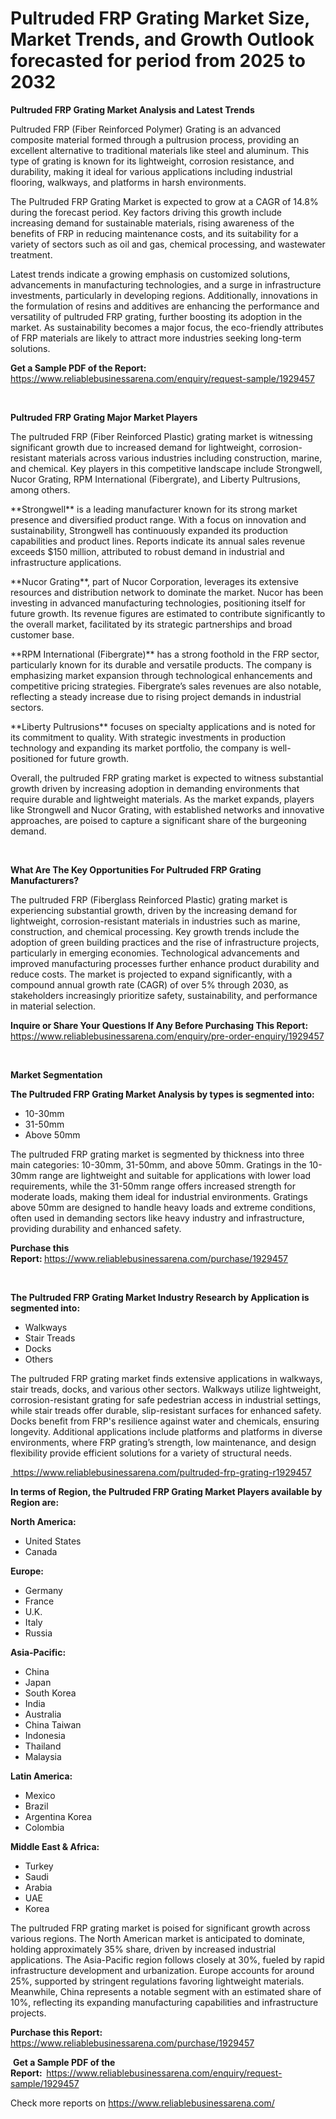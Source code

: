 <p><h1>Pultruded FRP Grating Market Size, Market Trends, and Growth Outlook forecasted for period from 2025 to 2032</h1></p><p><strong>Pultruded FRP Grating Market Analysis and Latest Trends</strong></p>
<p><p>Pultruded FRP (Fiber Reinforced Polymer) Grating is an advanced composite material formed through a pultrusion process, providing an excellent alternative to traditional materials like steel and aluminum. This type of grating is known for its lightweight, corrosion resistance, and durability, making it ideal for various applications including industrial flooring, walkways, and platforms in harsh environments.</p><p>The Pultruded FRP Grating Market is expected to grow at a CAGR of 14.8% during the forecast period. Key factors driving this growth include increasing demand for sustainable materials, rising awareness of the benefits of FRP in reducing maintenance costs, and its suitability for a variety of sectors such as oil and gas, chemical processing, and wastewater treatment. </p><p>Latest trends indicate a growing emphasis on customized solutions, advancements in manufacturing technologies, and a surge in infrastructure investments, particularly in developing regions. Additionally, innovations in the formulation of resins and additives are enhancing the performance and versatility of pultruded FRP grating, further boosting its adoption in the market. As sustainability becomes a major focus, the eco-friendly attributes of FRP materials are likely to attract more industries seeking long-term solutions.</p></p>
<p><strong>Get a Sample PDF of the Report:&nbsp;</strong> <a href="https://www.reliablebusinessarena.com/enquiry/request-sample/1929457?utm_campaign=1891&utm_medium=2&utm_source=Github&utm_content=ia&utm_term=16012025&utm_id=pultruded-frp-grating">https://www.reliablebusinessarena.com/enquiry/request-sample/1929457</a></p>
<p>&nbsp;</p>
<p><strong>Pultruded FRP Grating Major Market Players</strong></p>
<p><p>The pultruded FRP (Fiber Reinforced Plastic) grating market is witnessing significant growth due to increased demand for lightweight, corrosion-resistant materials across various industries including construction, marine, and chemical. Key players in this competitive landscape include Strongwell, Nucor Grating, RPM International (Fibergrate), and Liberty Pultrusions, among others.</p><p>**Strongwell** is a leading manufacturer known for its strong market presence and diversified product range. With a focus on innovation and sustainability, Strongwell has continuously expanded its production capabilities and product lines. Reports indicate its annual sales revenue exceeds $150 million, attributed to robust demand in industrial and infrastructure applications.</p><p>**Nucor Grating**, part of Nucor Corporation, leverages its extensive resources and distribution network to dominate the market. Nucor has been investing in advanced manufacturing technologies, positioning itself for future growth. Its revenue figures are estimated to contribute significantly to the overall market, facilitated by its strategic partnerships and broad customer base.</p><p>**RPM International (Fibergrate)** has a strong foothold in the FRP sector, particularly known for its durable and versatile products. The company is emphasizing market expansion through technological enhancements and competitive pricing strategies. Fibergrate’s sales revenues are also notable, reflecting a steady increase due to rising project demands in industrial sectors.</p><p>**Liberty Pultrusions** focuses on specialty applications and is noted for its commitment to quality. With strategic investments in production technology and expanding its market portfolio, the company is well-positioned for future growth.</p><p>Overall, the pultruded FRP grating market is expected to witness substantial growth driven by increasing adoption in demanding environments that require durable and lightweight materials. As the market expands, players like Strongwell and Nucor Grating, with established networks and innovative approaches, are poised to capture a significant share of the burgeoning demand.</p></p>
<p>&nbsp;</p>
<p><strong>What Are The Key Opportunities For Pultruded FRP Grating Manufacturers?</strong></p>
<p><p>The pultruded FRP (Fiberglass Reinforced Plastic) grating market is experiencing substantial growth, driven by the increasing demand for lightweight, corrosion-resistant materials in industries such as marine, construction, and chemical processing. Key growth trends include the adoption of green building practices and the rise of infrastructure projects, particularly in emerging economies. Technological advancements and improved manufacturing processes further enhance product durability and reduce costs. The market is projected to expand significantly, with a compound annual growth rate (CAGR) of over 5% through 2030, as stakeholders increasingly prioritize safety, sustainability, and performance in material selection.</p></p>
<p><strong>Inquire or Share Your Questions If Any Before Purchasing This Report:</strong> <a href="https://www.reliablebusinessarena.com/enquiry/pre-order-enquiry/1929457?utm_campaign=1891&utm_medium=2&utm_source=Github&utm_content=ia&utm_term=16012025&utm_id=pultruded-frp-grating">https://www.reliablebusinessarena.com/enquiry/pre-order-enquiry/1929457</a></p>
<p>&nbsp;</p>
<p><strong>Market Segmentation</strong></p>
<p><strong>The Pultruded FRP Grating Market Analysis by types is segmented into:</strong></p>
<p><ul><li>10-30mm</li><li>31-50mm</li><li>Above 50mm</li></ul></p>
<p><p>The pultruded FRP grating market is segmented by thickness into three main categories: 10-30mm, 31-50mm, and above 50mm. Gratings in the 10-30mm range are lightweight and suitable for applications with lower load requirements, while the 31-50mm range offers increased strength for moderate loads, making them ideal for industrial environments. Gratings above 50mm are designed to handle heavy loads and extreme conditions, often used in demanding sectors like heavy industry and infrastructure, providing durability and enhanced safety.</p></p>
<p><strong>Purchase this Report:&nbsp;</strong><a href="https://www.reliablebusinessarena.com/purchase/1929457?utm_campaign=1891&utm_medium=2&utm_source=Github&utm_content=ia&utm_term=16012025&utm_id=pultruded-frp-grating">https://www.reliablebusinessarena.com/purchase/1929457</a></p>
<p>&nbsp;</p>
<p><strong>The Pultruded FRP Grating Market Industry Research by Application is segmented into:</strong></p>
<p><ul><li>Walkways</li><li>Stair Treads</li><li>Docks</li><li>Others</li></ul></p>
<p><p>The pultruded FRP grating market finds extensive applications in walkways, stair treads, docks, and various other sectors. Walkways utilize lightweight, corrosion-resistant grating for safe pedestrian access in industrial settings, while stair treads offer durable, slip-resistant surfaces for enhanced safety. Docks benefit from FRP's resilience against water and chemicals, ensuring longevity. Additional applications include platforms and platforms in diverse environments, where FRP grating’s strength, low maintenance, and design flexibility provide efficient solutions for a variety of structural needs.</p></p>
<p><a href="https://www.reliablebusinessarena.com/pultruded-frp-grating-r1929457?utm_campaign=1891&utm_medium=2&utm_source=Github&utm_content=ia&utm_term=16012025&utm_id=pultruded-frp-grating">&nbsp;https://www.reliablebusinessarena.com/pultruded-frp-grating-r1929457</a></p>
<p><strong>In terms of Region, the Pultruded FRP Grating Market Players available by Region are:</strong></p>
<p>
    <p> <strong> North America: </strong>
        <ul>
            <li>United States</li>
            <li>Canada</li>
        </ul>
        </p> 
    <p> <strong> Europe: </strong>
        <ul>
            <li>Germany</li>
            <li>France</li>
            <li>U.K.</li>
            <li>Italy</li>
            <li>Russia</li>
        </ul>
        </p> 
    <p> <strong> Asia-Pacific: </strong>
        <ul>
            <li>China</li>
            <li>Japan</li>
            <li>South Korea</li>
            <li>India</li>
            <li>Australia</li>
            <li>China Taiwan</li>
            <li>Indonesia</li>
            <li>Thailand</li>
            <li>Malaysia</li>
        </ul>
        </p> 
    <p> <strong> Latin America: </strong>
        <ul>
            <li>Mexico</li>
            <li>Brazil</li>
            <li>Argentina Korea</li>
            <li>Colombia</li>
        </ul>
        </p> 
    <p> <strong> Middle East & Africa: </strong>
        <ul>
            <li>Turkey</li>
            <li>Saudi</li>
            <li>Arabia</li>
            <li>UAE</li>
            <li>Korea</li>
        </ul>
    </p>
    </p>
<p><p>The pultruded FRP grating market is poised for significant growth across various regions. The North American market is anticipated to dominate, holding approximately 35% share, driven by increased industrial applications. The Asia-Pacific region follows closely at 30%, fueled by rapid infrastructure development and urbanization. Europe accounts for around 25%, supported by stringent regulations favoring lightweight materials. Meanwhile, China represents a notable segment with an estimated share of 10%, reflecting its expanding manufacturing capabilities and infrastructure projects.</p></p>
<p><strong>Purchase this Report: </strong><a href="https://www.reliablebusinessarena.com/purchase/1929457?utm_campaign=1891&utm_medium=2&utm_source=Github&utm_content=ia&utm_term=16012025&utm_id=pultruded-frp-grating">https://www.reliablebusinessarena.com/purchase/1929457</a></p>
<p>&nbsp;<strong>Get a Sample PDF of the Report:&nbsp;&nbsp;</strong><a href="https://www.reliablebusinessarena.com/enquiry/request-sample/1929457?utm_campaign=1891&utm_medium=2&utm_source=Github&utm_content=ia&utm_term=16012025&utm_id=pultruded-frp-grating">https://www.reliablebusinessarena.com/enquiry/request-sample/1929457</a></p>
<p><strong></strong></p>
<p>Check more reports on <a href="https://www.reliablebusinessarena.com/?utm_campaign=1891&utm_medium=2&utm_source=Github&utm_content=ia&utm_term=16012025&utm_id=pultruded-frp-grating">https://www.reliablebusinessarena.com/</a></p>